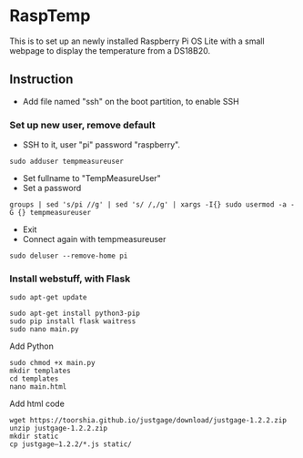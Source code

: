 # RaspTemp
This is to set up an newly installed Raspberry Pi OS Lite with a small webpage to display the temperature from a DS18B20.

## Instruction

- Add file named "ssh" on the boot partition, to enable SSH

### Set up new user, remove default
- SSH to it, user "pi" password "raspberry".
```
sudo adduser tempmeasureuser
```
- Set fullname to "TempMeasureUser"
- Set a password
```
groups | sed 's/pi //g' | sed 's/ /,/g' | xargs -I{} sudo usermod -a -G {} tempmeasureuser
```
- Exit
- Connect again with tempmeasureuser
```
sudo deluser --remove-home pi
```
### Install webstuff, with Flask
```
sudo apt-get update

sudo apt-get install python3-pip
sudo pip install flask waitress
sudo nano main.py 
```
Add Python
```
sudo chmod +x main.py
mkdir templates
cd templates
nano main.html
```
Add html code
```
wget https://toorshia.github.io/justgage/download/justgage-1.2.2.zip
unzip justgage-1.2.2.zip
mkdir static
cp justgage–1.2.2/*.js static/
```
